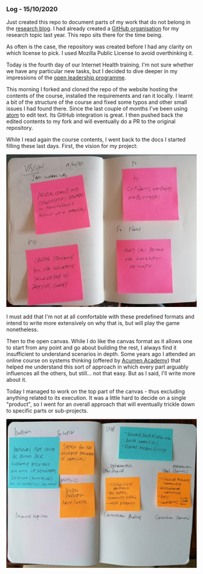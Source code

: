 ### Log - 15/10/2020

Just created this repo to document parts of my work that do not belong in the [research blog](https://is.efeefe.me/opendott). I had already created a [GitHub organisation](https://github.com/opendott-smartcities/) for my research topic last year. This repo sits there for the time being.

As often is the case, the repository was created before I had any clarity on which license to pick. I used Mozilla Public License to avoid overthinking it.

Today is the fourth day of our Internet Health training. I'm not sure whether we have any particular new tasks, but I decided to dive deeper in my impressions of the [open leadership programme](https://mozilla.github.io/open-leadership-training-series/).

This morning I forked and cloned the repo of the website hosting the contents of the course, installed the requirements and ran it locally. I learnt a bit of the structure of the course and fixed some typos and other small issues I had found there. Since the last couple of months I've been using [atom](https://atom.io/) to edit text. Its GitHub integration is great. I then pushed back the edited contents to my fork and will eventually do a PR to the original repository.

While I read again the course contents, I went back to the docs I started filling these last days. First, the vision for my project:

![](vision.jpg)

I must add that I'm not at all comfortable with these predefined formats and intend to write more extensively on why that is, but will play the game nonetheless.

Then to the open canvas. While I do like the canvas format as it allows one to start from any point and go about building the rest, I always find it insufficient to understand scenarios in depth. Some years ago I attended an online course on systems thinking (offered by [Acumen Academy](https://www.acumenacademy.org/courseCatalog/)) that helped me understand this sort of approach in which every part arguably influences all the others, but still... not that easy. But as I said, I'll write more about it.

Today I managed to work on the top part of the canvas - thus excluding anything related to its execution. It was a little hard to decide on a single "product", so I went for an overall approach that will eventually trickle down to specific parts or sub-projects.

![](open-canvas-top.jpg)
